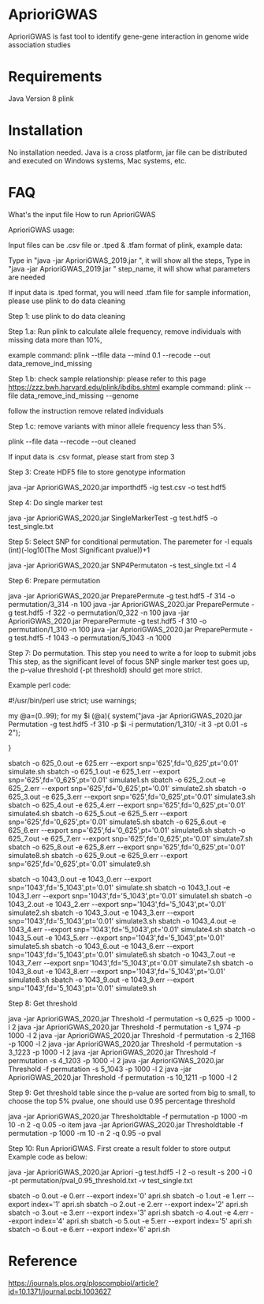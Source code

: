 # AprioriGWAS
AprioriGWAS is fast tool to identify gene-gene interaction in genome wide association studies

# Requirements
Java Version 8
plink

# Installation
No installation needed. Java is a cross platform,  jar file can be distributed and executed on Windows systems, Mac systems, etc.

# FAQ
What's the input file
How to run AprioriGWAS

AprioriGWAS usage:

Input files can be .csv file or .tped & .tfam format of plink, example data: 

Type in "java -jar AprioriGWAS_2019.jar ", it will show all the steps, 
Type in "java -jar AprioriGWAS_2019.jar " step_name, it will show what parameters are needed 

If input data is .tped format, you will need .tfam file for sample information, please use plink to do data cleaning

Step 1: use plink to do data cleaning

Step 1.a: Run plink to calculate allele frequency, remove individuals with missing data more than 10%, 

example command:
plink --tfile data --mind 0.1 --recode --out data_remove_ind_missing

Step 1.b: check sample relationship: please refer to this page
https://zzz.bwh.harvard.edu/plink/ibdibs.shtml
example command:
plink --file data_remove_ind_missing --genome

follow the instruction remove related individuals



Step 1.c: remove variants with minor allele frequency less than 5%.

plink --file data  --recode --out cleaned


If input data is .csv format, please start from step 3

Step 3: Create HDF5 file to store genotype information

java -jar AprioriGWAS_2020.jar importhdf5 -ig test.csv -o test.hdf5

Step 4: Do single marker test

java -jar AprioriGWAS_2020.jar SingleMarkerTest -g test.hdf5 -o test_single.txt

Step 5: Select SNP for conditional permutation.  The paremeter for -l equals (int)(-log10(The Most Significant pvalue))+1

java -jar AprioriGWAS_2020.jar SNP4Permutaton -s test_single.txt -l 4

Step 6: Prepare permutation

java -jar AprioriGWAS_2020.jar PreparePermute -g test.hdf5  -f 314 -o permutation/3_314 -n 100
java -jar AprioriGWAS_2020.jar PreparePermute -g test.hdf5  -f 322 -o permutation/0_322 -n 100
java -jar AprioriGWAS_2020.jar PreparePermute -g test.hdf5  -f 310 -o permutation/1_310 -n 100
java -jar AprioriGWAS_2020.jar PreparePermute -g test.hdf5  -f 1043 -o permutation/5_1043 -n 1000

Step 7: Do permutation. This step you need to write a for loop to submit jobs
This step, as the significant level of focus SNP single marker test goes up, the p-value threshold (-pt threshold) should get more strict. 

Example perl code:

   #!/usr/bin/perl
   use strict;
   use warnings;
   
   my @a=(0..99);
   for my $i (@a){
           system("java -jar AprioriGWAS_2020.jar Permutation -g test.hdf5 -f 310 -p $i -i permutation/1_310/ -it 3 -pt 0.01 -s 2");
   
   }
   
sbatch   -o 625_0.out -e 625.err   --export snp='625',fd='0_625',pt='0.01' simulate.sh
sbatch   -o 625_1.out -e 625_1.err   --export snp='625',fd='0_625',pt='0.01' simulate1.sh
sbatch   -o 625_2.out -e 625_2.err   --export snp='625',fd='0_625',pt='0.01' simulate2.sh
sbatch   -o 625_3.out -e 625_3.err   --export snp='625',fd='0_625',pt='0.01' simulate3.sh
sbatch   -o 625_4.out -e 625_4.err   --export snp='625',fd='0_625',pt='0.01' simulate4.sh
sbatch   -o 625_5.out -e 625_5.err   --export snp='625',fd='0_625',pt='0.01' simulate5.sh
sbatch   -o 625_6.out -e 625_6.err   --export snp='625',fd='0_625',pt='0.01' simulate6.sh
sbatch   -o 625_7.out -e 625_7.err   --export snp='625',fd='0_625',pt='0.01' simulate7.sh
sbatch   -o 625_8.out -e 625_8.err   --export snp='625',fd='0_625',pt='0.01' simulate8.sh
sbatch   -o 625_9.out -e 625_9.err   --export snp='625',fd='0_625',pt='0.01' simulate9.sh

sbatch   -o 1043_0.out -e 1043_0.err   --export snp='1043',fd='5_1043',pt='0.01' simulate.sh
sbatch   -o 1043_1.out -e 1043_1.err   --export snp='1043',fd='5_1043',pt='0.01' simulate1.sh
sbatch   -o 1043_2.out -e 1043_2.err   --export snp='1043',fd='5_1043',pt='0.01' simulate2.sh
sbatch   -o 1043_3.out -e 1043_3.err   --export snp='1043',fd='5_1043',pt='0.01' simulate3.sh
sbatch   -o 1043_4.out -e 1043_4.err   --export snp='1043',fd='5_1043',pt='0.01' simulate4.sh
sbatch   -o 1043_5.out -e 1043_5.err   --export snp='1043',fd='5_1043',pt='0.01' simulate5.sh
sbatch   -o 1043_6.out -e 1043_6.err   --export snp='1043',fd='5_1043',pt='0.01' simulate6.sh
sbatch   -o 1043_7.out -e 1043_7.err   --export snp='1043',fd='5_1043',pt='0.01' simulate7.sh
sbatch   -o 1043_8.out -e 1043_8.err   --export snp='1043',fd='5_1043',pt='0.01' simulate8.sh
sbatch   -o 1043_9.out -e 1043_9.err   --export snp='1043',fd='5_1043',pt='0.01' simulate9.sh

Step 8: Get threshold

java -jar AprioriGWAS_2020.jar Threshold -f permutation -s 0_625  -p 1000 -l 2
java -jar AprioriGWAS_2020.jar Threshold -f permutation -s 1_974  -p 1000 -l 2
java -jar AprioriGWAS_2020.jar Threshold -f permutation -s 2_1168  -p 1000 -l 2
java -jar AprioriGWAS_2020.jar Threshold -f permutation -s 3_1223 -p 1000 -l 2
java -jar AprioriGWAS_2020.jar Threshold -f permutation -s 4_1203  -p 1000 -l 2
java -jar AprioriGWAS_2020.jar Threshold -f permutation -s 5_1043 -p 1000 -l 2
java -jar AprioriGWAS_2020.jar Threshold -f permutation -s 10_1211 -p 1000 -l 2

Step 9: Get threshold table
since the p-value are sorted from big to small, to choose the top 5% pvalue, one should use 0.95 percentage threshold

java -jar AprioriGWAS_2020.jar Thresholdtable -f permutation -p 1000 -m 10 -n 2 -q 0.05 -o item
java -jar AprioriGWAS_2020.jar Thresholdtable -f permutation -p 1000 -m 10 -n 2 -q 0.95 -o pval

Step 10: Run AprioriGWAS. First create a result folder to store output
Example code as below:

java -jar AprioriGWAS_2020.jar Apriori -g test.hdf5 -l 2 -o result -s 200 -i 0 -pt permutation/pval_0.95_threshold.txt -v test_single.txt 

sbatch -o 0.out -e 0.err --export index='0' apri.sh
sbatch -o 1.out -e 1.err --export index='1' apri.sh
sbatch -o 2.out -e 2.err --export index='2' apri.sh
sbatch -o 3.out -e 3.err --export index='3' apri.sh
sbatch -o 4.out -e 4.err --export index='4' apri.sh
sbatch -o 5.out -e 5.err --export index='5' apri.sh
sbatch -o 6.out -e 6.err --export index='6' apri.sh
	
# Reference
https://journals.plos.org/ploscompbiol/article?id=10.1371/journal.pcbi.1003627
